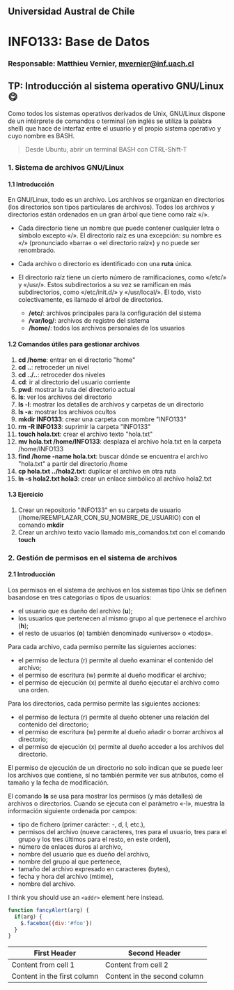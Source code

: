 ## Universidad Austral de Chile

# INFO133: Base de Datos

### Responsable: Matthieu Vernier, mvernier@inf.uach.cl

## TP: Introducción al sistema operativo GNU/Linux :yum:

Como todos los sistemas operativos derivados de Unix, GNU/Linux dispone de un intérprete de comandos o terminal (en inglés se utiliza la palabra shell) que hace de interfaz entre el usuario y el propio sistema operativo y cuyo nombre es BASH.

> Desde Ubuntu, abrir un terminal BASH con CTRL-Shift-T

### 1. Sistema de archivos GNU/Linux

#### 1.1 Introducción

En GNU/Linux, todo es un archivo. Los archivos se organizan en directorios (los directorios son tipos particulares de archivos). Todos los archivos y directorios están ordenados en un gran árbol que tiene como raíz «/». 

- Cada directorio tiene un nombre que puede contener cualquier letra o símbolo excepto «/». El directorio raíz es una excepción: su nombre es «/» (pronunciado «barra« o «el directorio raíz«) y no puede ser renombrado. 

- Cada archivo o directorio es identificado con una **ruta** única. 

- El directorio raíz tiene un cierto número de ramificaciones, como «/etc/» y «/usr/». Estos subdirectorios a su vez se ramifican en más subdirectorios, como «/etc/init.d/» y «/usr/local/». El todo, visto colectivamente, es llamado el árbol de directorios.

	- **/etc/**: archivos principales para la configuración del sistema
	- **/var/log/**: archivos de registro del sistema
	- **/home/**: todos los archivos personales de los usuarios


#### 1.2 Comandos útiles para gestionar archivos

1. **cd /home**: entrar en el directorio "home"
1. **cd ..**: retroceder un nivel
1. **cd ../..**: retroceder dos niveles
1. **cd**: ir al directorio del usuario corriente
1. **pwd**: mostrar la ruta del directorio actual 
1. **ls**: ver los archivos del directorio
1. **ls -l**: mostrar los detalles de archivos y carpetas de un directorio
1. **ls -a**: mostrar los archivos ocultos
1. **mkdir INFO133**: crear una carpeta con mombre "INFO133"
1. **rm -R INFO133**: suprimir la carpeta "INFO133"
1. **touch hola.txt**: crear el archivo texto "hola.txt"
1. **mv hola.txt /home/INFO133**: desplaza el archivo hola.txt en la carpeta /home/INFO133
1. **find /home -name hola.txt**: buscar dónde se encuentra el archivo "hola.txt" a partir del directorio /home
1. **cp hola.txt ../hola2.txt**: duplicar el archivo en otra ruta
1. **ln -s hola2.txt hola3**: crear un enlace simbólico al archivo hola2.txt

#### 1.3 Ejercicio

1. Crear un repositorio "INFO133" en su carpeta de usuario (/home/REEMPLAZAR_CON_SU_NOMBRE_DE_USUARIO) con el comando **mkdir**
1. Crear un archivo texto vacio llamado mis_comandos.txt con el comando **touch**


### 2. Gestión de permisos en el sistema de archivos

#### 2.1 Introducción

Los permisos en el sistema de archivos en los sistemas tipo Unix se definen basandose en tres categorías o tipos de usuarios:
- el usuario que es dueño del archivo (**u**);
- los usuarios que pertenecen al mismo grupo al que pertenece el archivo (**h**);
- el resto de usuarios (**o**) también denominado «universo» o «todos».

Para cada archivo, cada permiso permite las siguientes acciones:
- el permiso de lectura (r) permite al dueño examinar el contenido del archivo;
- el permiso de escritura (w) permite al dueño modificar el archivo;
- el permiso de ejecución (x) permite al dueño ejecutar el archivo como una orden.

Para los directorios, cada permiso permite las siguientes acciones:
- el permiso de lectura (r) permite al dueño obtener una relación del contenido del directorio;
- el permiso de escritura (w) permite al dueño añadir o borrar archivos al directorio;
- el permiso de ejecución (x) permite al dueño acceder a los archivos del directorio.

El permiso de ejecución de un directorio no solo indican que se puede leer los archivos que contiene, sí no también permite ver sus atributos, como el tamaño y la fecha de modificación.

El comando **ls** se usa para mostrar los permisos (y más detalles) de archivos o directorios. Cuando se ejecuta con el parámetro «-l», muestra la información siguiente ordenada por campos:

- tipo de fichero (primer carácter: -, d, l, etc.),
- permisos del archivo (nueve caracteres, tres para el usuario, tres para el grupo y los tres últimos para el resto, en este orden),
-  número de enlaces duros al archivo,
-  nombre del usuario que es dueño del archivo,
- nombre del grupo al que pertenece,
- tamaño del archivo expresado en caracteres (bytes),
- fecha y hora del archivo (mtime),
- nombre del archivo.

I think you should use an
`<addr>` element here instead.

```javascript
function fancyAlert(arg) {
  if(arg) {
    $.facebox({div:'#foo'})
  }
}
```

First Header | Second Header
------------ | -------------
Content from cell 1 | Content from cell 2
Content in the first column | Content in the second column






